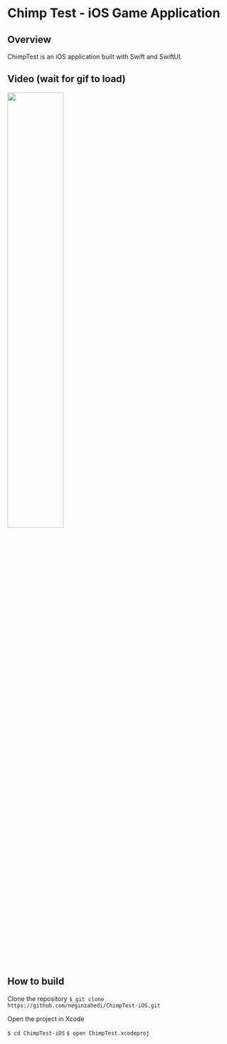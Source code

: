 # Chimp Test - iOS Game Application

## Overview

ChimpTest is an iOS application built with Swift and SwiftUI.

## Video (wait for gif to load) 
<img src="./Images/chimp.gif" width="50%" height="50%"/>

## How to build

Clone the repository
`$ git clone https://github.com/neginzahedi/ChimpTest-iOS.git`

Open the project in Xcode

`$ cd ChimpTest-iOS`
`$ open ChimpTest.xcodeproj`
